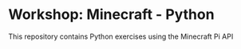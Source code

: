 # Workshop: Minecraft - Python
This repository contains Python exercises using the Minecraft Pi API
